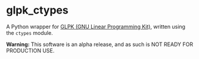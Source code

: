 # glpk_ctypes

A Python wrapper for [GLPK (GNU Linear Programming Kit)](https://www.gnu.org/software/glpk/), written using the `ctypes` module.

**Warning:** This software is an alpha release, and as such is NOT READY FOR PRODUCTION USE.
